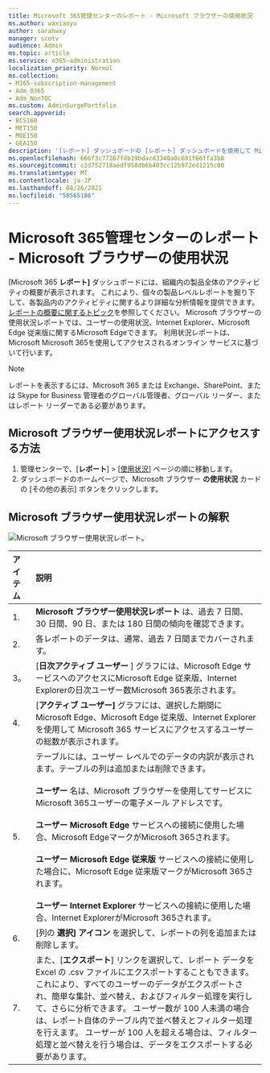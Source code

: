 ```yaml
---
title: Microsoft 365管理センターのレポート - Microsoft ブラウザーの使用状況
ms.author: waxiaoyu
author: sarahwxy
manager: scotv
audience: Admin
ms.topic: article
ms.service: o365-administration
localization_priority: Normal
ms.collection:
- M365-subscription-management
- Adm_O365
- Adm_NonTOC
ms.custom: AdminSurgePortfolio
search.appverid:
- BCS160
- MET150
- MOE150
- GEA150
description: '[レポート] ダッシュボードの [レポート] ダッシュボードを使用して Microsoft Microsoft 365利用状況レポートを取得するMicrosoft 365 管理センター。'
ms.openlocfilehash: 666f3c77267fdb19bdacd3340a0c691f66ffa3b8
ms.sourcegitcommit: c2d752718aedf958db6b403cc12b972ed1215c00
ms.translationtype: MT
ms.contentlocale: ja-JP
ms.lasthandoff: 08/26/2021
ms.locfileid: "58565186"
---
```

# <a name="microsoft-365-reports-in-the-admin-center---microsoft-browser-usage"></a>Microsoft 365管理センターのレポート - Microsoft ブラウザーの使用状況

[Microsoft 365 **レポート]** ダッシュボードには、組織内の製品全体のアクティビティの概要が表示されます。 これにより、個々の製品レベルレポートを掘り下して、各製品内のアクティビティに関するより詳細な分析情報を提供できます。 [レポートの概要に関するトピック](activity-reports.md)を参照してください。 Microsoft ブラウザーの使用状況レポートでは、ユーザーの使用状況、Internet Explorer、Microsoft Edge 従来版に関するMicrosoft Edgeできます。 利用状況レポートは、Microsoft Microsoft 365を使用してアクセスされるオンライン サービスに基づいて行います。

 > [!NOTE]
 > レポートを表示するには、Microsoft 365 または Exchange、SharePoint、または Skype for Business 管理者のグローバル管理者、グローバル リーダー、またはレポート リーダーである必要があります。

## <a name="how-to-get-to-the-microsoft-browser-usage-report"></a>Microsoft ブラウザー使用状況レポートにアクセスする方法

1. 管理センターで、[**レポート**] \> [<a href="https://go.microsoft.com/fwlink/p/?linkid=2074756" target="_blank">使用状況</a>] ページの順に移動します。 
2. ダッシュボードのホームページで、Microsoft ブラウザー **の使用状況** カードの [その他の表示] ボタンをクリックします。

## <a name="interpret-the-microsoft-browser-usage-report"></a>Microsoft ブラウザー使用状況レポートの解釈

![Microsoft ブラウザー使用状況レポート。](../../media/95557c88-24ee-417d-a828-96ba00b17aaf.png)

|アイテム|説明|
 |:-----|:-----|
 |1. <br/> |**Microsoft ブラウザー使用状況レポート** は、過去 7 日間、30 日間、90 日、または 180 日間の傾向を確認できます。  <br/> |
 |2. <br/> |各レポートのデータは、通常、過去 7 日間までカバーされます。 <br/> |
 |3。 <br/> |[**日次アクティブ ユーザー** ] グラフには、Microsoft Edge サービスへのアクセスにMicrosoft Edge 従来版、Internet Explorerの日次ユーザー数Microsoft 365表示されます。 <br/> |
 |4.<br/>|[**アクティブ ユーザー]** グラフには、選択した期間に Microsoft Edge、Microsoft Edge 従来版、Internet Explorer を使用して Microsoft 365 サービスにアクセスするユーザーの総数が表示されます。<br/>|
 |5.<br/>|テーブルには、ユーザー レベルでのデータの内訳が表示されます。テーブルの列は追加または削除できます。  <br/><br/>**ユーザー** 名は、Microsoft ブラウザーを使用してサービスにMicrosoft 365ユーザーの電子メール アドレスです。<br><br/>**ユーザー Microsoft Edge** サービスへの接続に使用した場合、Microsoft EdgeマークがMicrosoft 365されます。<br/><br/>**ユーザー Microsoft Edge 従来版** サービスへの接続に使用した場合に、Microsoft Edge 従来版マークがMicrosoft 365されます。<br/><br/>**ユーザー Internet Explorer** サービスへの接続に使用した場合、Internet ExplorerがMicrosoft 365されます。 |
 |6.<br/>|[列の **選択] アイコン** を選択して、レポートの列を追加または削除します。|
 |7.<br/>|また、[**エクスポート**] リンクを選択して、レポート データを Excel の .csv ファイルにエクスポートすることもできます。 これにより、すべてのユーザーのデータがエクスポートされ、簡単な集計、並べ替え、およびフィルター処理を実行して、さらに分析できます。 ユーザー数が 100 人未満の場合は、レポート自体のテーブル内で並べ替えとフィルター処理を行えます。 ユーザーが 100 人を超える場合は、フィルター処理と並べ替えを行う場合は、データをエクスポートする必要があります。|
